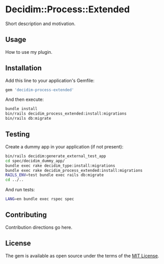 # Decidim::Process::Extended
Short description and motivation.

## Usage
How to use my plugin.

## Installation
Add this line to your application's Gemfile:

```ruby
gem 'decidim-process-extended'
```

And then execute:
```bash
bundle install
bin/rails decidim_process_extended:install:migrations
bin/rails db:migrate
```

## Testing

Create a dummy app in your application (if not present):

```bash
bin/rails decidim:generate_external_test_app
cd spec/decidim_dummy_app/
bundle exec rake decidim_type:install:migrations
bundle exec rake decidim_process_extended:install:migrations
RAILS_ENV=test bundle exec rails db:migrate
cd ../..
```

And run tests:

```bash
LANG=en bundle exec rspec spec
```

## Contributing
Contribution directions go here.

## License
The gem is available as open source under the terms of the [MIT License](http://opensource.org/licenses/MIT).
